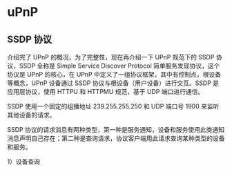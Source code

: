 # uPnP

## SSDP 协议
介绍完了 UPnP 的概况，为了完整性，现在再介绍一下 UPnP 规范下的 SSDP 协议，SSDP 全称是 Simple Service Discover Protocol 简单服务发现协议，这个协议是 UPnP 的核心，在 UPnP 中定义了一组协议框架，其中有控制点，根设备等概念，UPnP 设备通过 SSDP 协议与根设备（用户设备）进行交互。SSDP 是应用层协议，使用 HTTPU 和 HTTPMU 规范，基于 UDP 端口进行通信。

SSDP 使用一个固定的组播地址 239.255.255.250 和 UDP 端口号 1900 来监听其他设备的请求。

SSDP 协议的请求消息有两种类型，第一种是服务通知，设备和服务使用此类通知消息声明自己存在；第二种是查询请求，协议客户端用此请求查询某种类型的设备和服务。

1）设备查询